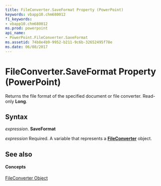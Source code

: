 ```yaml
---
title: FileConverter.SaveFormat Property (PowerPoint)
keywords: vbapp10.chm680012
f1_keywords:
- vbapp10.chm680012
ms.prod: powerpoint
api_name:
- PowerPoint.FileConverter.SaveFormat
ms.assetid: 74b8e4b9-9952-b211-9c6b-32652495f78e
ms.date: 06/08/2017
---
```



# FileConverter.SaveFormat Property (PowerPoint)

Returns the file format of the specified document or file converter. Read-only  **Long**.


## Syntax

 _expression_. **SaveFormat**

 _expression_ Required. A variable that represents a **[FileConverter](PowerPoint.FileConverter.md)** object.


## See also


#### Concepts


[FileConverter Object](PowerPoint.FileConverter.md)

